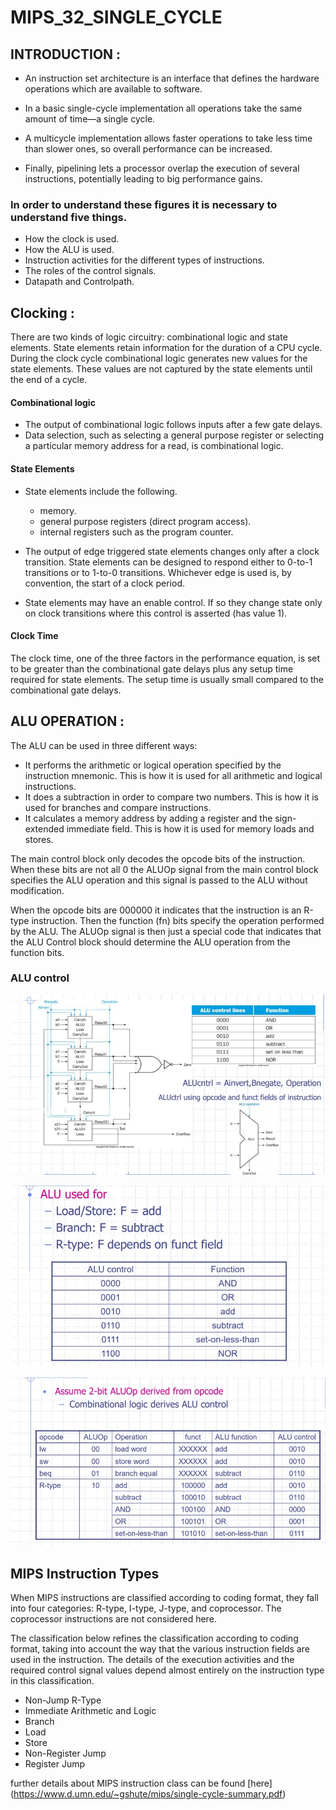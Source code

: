 # MIPS_32_SINGLE_CYCLE

## INTRODUCTION :
- An instruction set architecture is an interface that defines the hardware operations which are available to software.

- In a basic single-cycle implementation all operations take the same amount of time—a single cycle.
- A multicycle implementation allows faster operations to take less time than slower ones, so overall performance can be increased.
- Finally, pipelining lets a processor overlap the execution of several instructions, potentially leading to big performance gains.

### In order to understand these figures it is necessary to understand five things.
- How the clock is used.
- How the ALU is used.
- Instruction activities for the different types of instructions.
- The roles of the control signals.
- Datapath and Controlpath.

## Clocking :
There are two kinds of logic circuitry: combinational logic and state elements. State elements retain information for the duration of a CPU cycle. During the clock cycle combinational logic generates new values for the state elements. These values are not captured by the state elements until the end of a cycle.

#### Combinational logic
- The output of combinational logic follows inputs after a few gate delays.
- Data selection, such as selecting a general purpose register or selecting a particular memory address for a read, is combinational logic.

#### State Elements
- State elements include the following.
   - memory.
   - general purpose registers (direct program access).
   - internal registers such as the program counter.
 
- The output of edge triggered state elements changes only after a clock transition. State elements can be designed to respond either to 0-to-1 transitions or to 1-to-0 transitions. Whichever edge is used is, by convention, the start of a clock period.

- State elements may have an enable control. If so they change state only on clock transitions where this control is asserted (has value 1).

#### Clock Time
The clock time, one of the three factors in the performance equation, is set to be greater than the combinational gate delays plus any setup time required for state elements. The setup time is usually small compared to the combinational gate delays.


## ALU OPERATION :
The ALU can be used in three different ways:

- It performs the arithmetic or logical operation specified by the instruction mnemonic. This is how it is used for all arithmetic and logical instructions.
- It does a subtraction in order to compare two numbers. This is how it is used for branches and compare instructions.
- It calculates a memory address by adding a register and the sign-extended immediate field. This is how it is used for memory loads and stores.

The main control block only decodes the opcode bits of the instruction. When these bits are not all 0 the ALUOp signal from the main control block specifies the ALU operation and this signal is passed to the ALU without modification.

When the opcode bits are 000000 it indicates that the instruction is an R-type instruction. Then the function (fn) bits specify the operation performed by the ALU. The ALUOp signal is then just a special code that indicates that the ALU Control block should determine the ALU operation from the function bits.

### ALU control

![App Screenshot](https://github.com/bhim4078652/MIPS_32_SINGLE_CYCLE/blob/main/images_req/ALU1.jpg)

![App Screenshot](https://github.com/bhim4078652/MIPS_32_SINGLE_CYCLE/blob/main/images_req/ALU2.jpg)

![App Screenshot](https://github.com/bhim4078652/MIPS_32_SINGLE_CYCLE/blob/main/images_req/ALU3.jpg)

## MIPS Instruction Types

When MIPS instructions are classified according to coding format, they fall into four categories: R-type, I-type, J-type, and coprocessor. The coprocessor instructions are not considered here.

The classification below refines the classification according to coding format, taking into account the way that the various instruction fields are used in the instruction. The details of the execution activities and the required control signal values depend almost entirely on the instruction type in this classification.

- Non-Jump R-Type
- Immediate Arithmetic and Logic
- Branch
- Load
- Store
- Non-Register Jump
- Register Jump

further details about MIPS instruction class can be found [here] (https://www.d.umn.edu/~gshute/mips/single-cycle-summary.pdf) 
